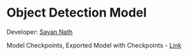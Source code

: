 # Object Detection Model

Developer: [Sayan Nath](https://github.com/sayannath)

Model Checkpoints, Exported Model with Checkpoints - [Link](https://drive.google.com/drive/folders/1nK-_915migXpz5iFk8Oix_uZCClTtnGe?usp=sharing)